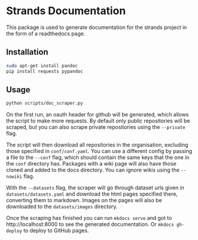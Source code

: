 # Strands Documentation

This package is used to generate documentation for the strands project in the
form of a readthedocs page.

## Installation

```sh
sudo apt-get install pandoc
pip install requests pypandoc
```

## Usage

```sh
python scripts/doc_scraper.py
```

On the first run, an oauth header for github will be generated, which allows the
script to make more requests. By default only public repositories will be
scraped, but you can also scrape private repositories using the `--private` flag.

The script will then download all repositories in the organisation, excluding
those specified in `conf/conf.yaml`. You can use a different config by passing a
file to the `--conf` flag, which should contain the same keys that the one in
the `conf` directory has. Packages with a wiki page will also have those cloned
and added to the docs directory. You can ignore wikis using the `--nowiki` flag.

With the `--datasets` flag, the scraper will go through dataset urls given in
`datasets/datasets.yaml` and download the html pages specified there, converting
them to markdown. Images on the pages will also be downloaded to the
`datasets/images` directory.

Once the scraping has finished you can run `mkdocs serve` and got to http://localhost:8000 to see the generated documentation. Or `mkdocs gh-deploy` to deploy to GitHub pages.
